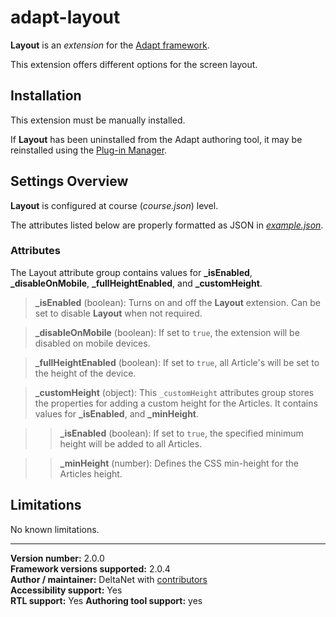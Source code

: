 # adapt-layout

**Layout** is an *extension* for the [Adapt framework](https://github.com/adaptlearning/adapt_framework).   

This extension offers different options for the screen layout.


## Installation

This extension must be manually installed.

If **Layout** has been uninstalled from the Adapt authoring tool, it may be reinstalled using the [Plug-in Manager](https://github.com/adaptlearning/adapt_authoring/wiki/Plugin-Manager). 

## Settings Overview

**Layout** is configured at course (*course.json*) level.

The attributes listed below are properly formatted as JSON in [*example.json*](https://github.com/deltanet/adapt-layout/blob/master/example.json).  

### Attributes

The Layout attribute group contains values for **_isEnabled**, **_disableOnMobile**, **_fullHeightEnabled**, and **_customHeight**.

>**_isEnabled** (boolean):  Turns on and off the **Layout** extension. Can be set to disable **Layout** when not required.  

>**_disableOnMobile** (boolean):  If set to `true`, the extension will be disabled on mobile devices. 

>**_fullHeightEnabled** (boolean):  If set to `true`, all Article's will be set to the height of the device.  

>**_customHeight** (object):  This `_customHeight` attributes group stores the properties for adding a custom height for the Articles. It contains values for **_isEnabled**, and **_minHeight**.  

>>**_isEnabled** (boolean): If set to `true`, the specified minimum height will be added to all Articles. 

>>**_minHeight** (number): Defines the CSS min-height for the Articles height.

## Limitations
 
No known limitations. 

----------------------------
**Version number:**  2.0.0    
**Framework versions supported:**  2.0.4    
**Author / maintainer:** DeltaNet with [contributors](https://github.com/deltanet/adapt-layout/graphs/contributors)     
**Accessibility support:** Yes  
**RTL support:** Yes
**Authoring tool support:** yes
